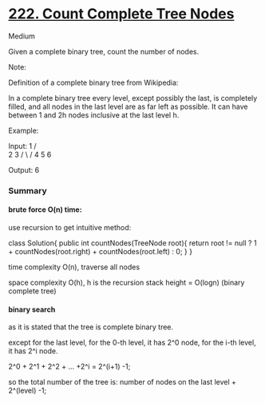 # [222. Count Complete Tree Nodes](https://leetcode.com/problems/count-complete-tree-nodes/)

Medium

 
Given a complete binary tree, count the number of nodes.

Note:

Definition of a complete binary tree from Wikipedia:

In a complete binary tree every level, except possibly the last, is completely filled, and all nodes in the last level are as far left as possible. It can have between 1 and 2h nodes inclusive at the last level h.

Example:

Input: 
    1
   / \
  2   3
 / \  /
4  5 6

Output: 6



### Summary

#### brute force O(n) time:
use recursion to get intuitive method:


class Solution{
    public int countNodes(TreeNode root){
        return root != null ? 1 + countNodes(root.right) + countNodes(root.left) : 0;
    }
}

time complexity O(n), traverse all nodes

space complexity O(h), h is the recursion stack height = O(logn) (binary complete tree)



#### binary search

as it is stated that the tree is complete binary tree.

except for the last level, for the 0-th level, it has 2^0 node, for the i-th level, it has 2^i node.

2^0 + 2^1 + 2^2 + ... +2^i = 2^(i+1) -1;

so the total number of the tree is: number of nodes on the last level + 2^(level) -1;


